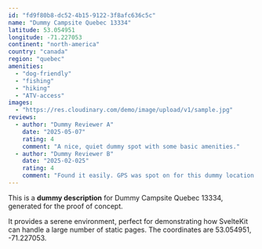 ```yaml
---
id: "fd9f80b8-dc52-4b15-9122-3f8afc636c5c"
name: "Dummy Campsite Quebec 13334"
latitude: 53.054951
longitude: -71.227053
continent: "north-america"
country: "canada"
region: "quebec"
amenities:
  - "dog-friendly"
  - "fishing"
  - "hiking"
  - "ATV-access"
images:
  - "https://res.cloudinary.com/demo/image/upload/v1/sample.jpg"
reviews:
  - author: "Dummy Reviewer A"
    date: "2025-05-07"
    rating: 4
    comment: "A nice, quiet dummy spot with some basic amenities."
  - author: "Dummy Reviewer B"
    date: "2025-02-025"
    rating: 4
    comment: "Found it easily. GPS was spot on for this dummy location."
---
```


This is a **dummy description** for Dummy Campsite Quebec 13334, generated for the proof of concept.

It provides a serene environment, perfect for demonstrating how SvelteKit can handle a large number of static pages. The coordinates are 53.054951, -71.227053.
